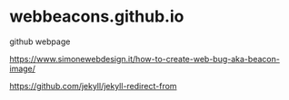# webbeacons.github.io
github webpage

https://www.simonewebdesign.it/how-to-create-web-bug-aka-beacon-image/

https://github.com/jekyll/jekyll-redirect-from

